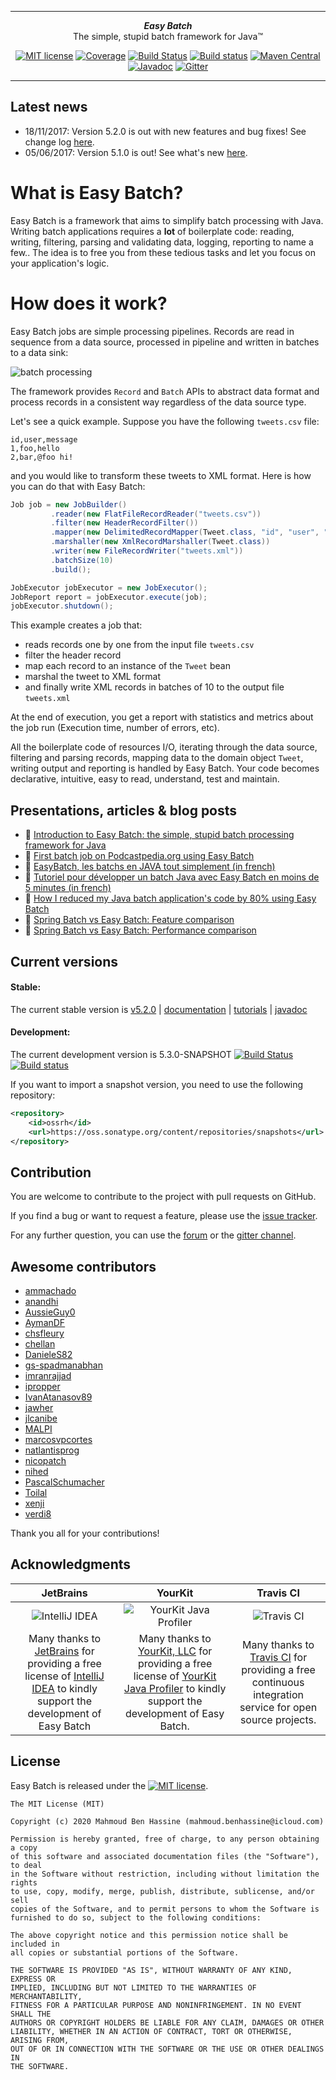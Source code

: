 ***

<div align="center">
    <b><em>Easy Batch</em></b><br>
    The simple, stupid batch framework for Java&trade;
</div>

<div align="center">

[![MIT license](http://img.shields.io/badge/license-MIT-brightgreen.svg?style=flat)](http://opensource.org/licenses/MIT)
[![Coverage](https://coveralls.io/repos/j-easy/easy-batch/badge.svg?style=flat&branch=master&service=github)](https://coveralls.io/github/j-easy/easy-batch?branch=master)
[![Build Status](https://travis-ci.org/j-easy/easy-batch.svg?branch=master)](https://travis-ci.org/j-easy/easy-batch)
[![Build status](https://ci.appveyor.com/api/projects/status/pwpfbmmew717wtgn/branch/master?svg=true)](https://ci.appveyor.com/project/benas/easy-batch/branch/master)
[![Maven Central](https://maven-badges.herokuapp.com/maven-central/org.easybatch/easybatch-core/badge.svg?style=flat)](http://search.maven.org/#artifactdetails|org.easybatch|easybatch-core|5.2.0|)
[![Javadoc](https://www.javadoc.io/badge/org.easybatch/easybatch-core.svg)](http://www.javadoc.io/doc/org.easybatch/easybatch-core)
[![Gitter](https://badges.gitter.im/Join%20Chat.svg)](https://gitter.im/j-easy/easy-batch)

</div>

***

## Latest news

* 18/11/2017: Version 5.2.0 is out with new features and bug fixes! See change log [here](https://github.com/j-easy/easy-batch/releases).
* 05/06/2017: Version 5.1.0 is out! See what's new [here](https://github.com/j-easy/easy-batch/releases).

# What is Easy Batch?

Easy Batch is a framework that aims to simplify batch processing with Java.
Writing batch applications requires a **lot** of boilerplate code: reading, writing, filtering, parsing and validating data, logging, reporting to name a few..
The idea is to free you from these tedious tasks and let you focus on your application's logic.

# How does it work?

Easy Batch jobs are simple processing pipelines. Records are read in sequence from a data source, processed in pipeline and written in batches to a data sink:

![batch processing](https://raw.githubusercontent.com/wiki/j-easy/easy-batch/images/batch-processing.png)

The framework provides `Record` and `Batch` APIs to abstract data format and process records in a consistent way regardless of the data source type.

Let's see a quick example. Suppose you have the following `tweets.csv` file:

```
id,user,message
1,foo,hello
2,bar,@foo hi!
```

and you would like to transform these tweets to XML format. Here is how you can do that with Easy Batch:

```java
Job job = new JobBuilder()
         .reader(new FlatFileRecordReader("tweets.csv"))
         .filter(new HeaderRecordFilter())
         .mapper(new DelimitedRecordMapper(Tweet.class, "id", "user", "message"))
         .marshaller(new XmlRecordMarshaller(Tweet.class))
         .writer(new FileRecordWriter("tweets.xml"))
         .batchSize(10)
         .build();

JobExecutor jobExecutor = new JobExecutor();
JobReport report = jobExecutor.execute(job);
jobExecutor.shutdown();
```

This example creates a job that:

* reads records one by one from the input file `tweets.csv`
* filter the header record
* map each record to an instance of the `Tweet` bean
* marshal the tweet to XML format
* and finally write XML records in batches of 10 to the output file `tweets.xml`

At the end of execution, you get a report with statistics and metrics about the job run (Execution time, number of errors, etc).

All the boilerplate code of resources I/O, iterating through the data source, filtering and parsing records, mapping data to the domain object `Tweet`, writing output and reporting
 is handled by Easy Batch. Your code becomes declarative, intuitive, easy to read, understand, test and maintain.

## Presentations, articles & blog posts

- :movie_camera: [Introduction to Easy Batch: the simple, stupid batch processing framework for Java](https://speakerdeck.com/benas/easy-batch)
- :newspaper: [First batch job on Podcastpedia.org using Easy Batch](http://www.codingpedia.org/ama/first-batch-job-on-podcastpedia-org-with-easybatch/)
- :newspaper: [EasyBatch, les batchs en JAVA tout simplement (in french)](https://blog.netapsys.fr/easybatch-les-batchs-en-java-tout-simplement/)
- :newspaper: [Tutoriel pour développer un batch Java avec Easy Batch en moins de 5 minutes (in french) ](http://benassi.developpez.com/tutoriels/java/developper-batch-easybatch-5-minutes/)
- :memo: [How I reduced my Java batch application's code by 80% using Easy Batch](http://benas.github.io/2014/01/21/how-i-reduced-my-java-app-code-by-80-using-easy-batch.html)
- :memo: [Spring Batch vs Easy Batch: Feature comparison](http://benas.github.io/2014/03/03/spring-batch-vs-easy-batch-feature-comparison.html)
- :memo: [Spring Batch vs Easy Batch: Performance comparison](http://benas.github.io/2015/02/15/spring-batch-vs-easy-batch-performance-comparison.html)

## Current versions

#### Stable:

The current stable version is [v5.2.0](http://search.maven.org/#artifactdetails|org.easybatch|easybatch-core|5.2.0|) | [documentation](https://github.com/j-easy/easy-batch/wiki) | [tutorials](https://github.com/j-easy/easy-batch/tree/master/easybatch-tutorials) | [javadoc](http://javadoc.io/doc/org.easybatch/easybatch-core/5.2.0)

#### Development:

The current development version is 5.3.0-SNAPSHOT [![Build Status](https://travis-ci.org/j-easy/easy-batch.svg?branch=master)](https://travis-ci.org/j-easy/easy-batch) [![Build status](https://ci.appveyor.com/api/projects/status/pwpfbmmew717wtgn/branch/master?svg=true)](https://ci.appveyor.com/project/benas/easy-batch/branch/master)

If you want to import a snapshot version, you need to use the following repository:

```xml
<repository>
    <id>ossrh</id>
    <url>https://oss.sonatype.org/content/repositories/snapshots</url>
</repository>
```

## Contribution

You are welcome to contribute to the project with pull requests on GitHub.

If you find a bug or want to request a feature, please use the [issue tracker](https://github.com/j-easy/easy-batch/issues).

For any further question, you can use the [forum](https://groups.google.com/d/forum/easy-batch) or the [gitter channel](https://gitter.im/j-easy/easy-batch).

## Awesome contributors

* [ammachado](https://github.com/ammachado)
* [anandhi](https://github.com/anandhi)
* [AussieGuy0](https://github.com/AussieGuy0)
* [AymanDF](https://github.com/AymanDF)
* [chsfleury](https://github.com/chsfleury)
* [chellan](https://github.com/chellan)
* [DanieleS82](https://github.com/DanieleS82)
* [gs-spadmanabhan](https://github.com/gs-spadmanabhan)
* [imranrajjad](https://github.com/imranrajjad)
* [ipropper](https://github.com/ipropper)
* [IvanAtanasov89](https://github.com/IvanAtanasov89)
* [jawher](https://github.com/jawher)
* [jlcanibe](https://github.com/jlcanibe)
* [MALPI](https://github.com/MALPI)
* [marcosvpcortes](https://github.com/marcosvpcortes)
* [natlantisprog](https://github.com/natlantisprog)
* [nicopatch](https://github.com/nicopatch)
* [nihed](https://github.com/nihed)
* [PascalSchumacher](https://github.com/PascalSchumacher)
* [Toilal](https://github.com/Toilal)
* [xenji](https://github.com/xenji)
* [verdi8](https://github.com/verdi8)

Thank you all for your contributions!

## Acknowledgments

|JetBrains|YourKit|Travis CI|
|:-:|:-:|:-:|
|![IntelliJ IDEA](https://raw.githubusercontent.com/wiki/j-easy/easy-batch/images/logo/intellijidea-logo.png)|![YourKit Java Profiler](https://www.yourkit.com/images/yklogo.png)|![Travis CI](https://travis-ci.com/images/logos/TravisCI-Full-Color.png)|
|Many thanks to [JetBrains](https://www.jetbrains.com/) for providing a free license of [IntelliJ IDEA](https://www.jetbrains.com/idea/) to kindly support the development of Easy Batch|Many thanks to [YourKit, LLC](https://www.yourkit.com/) for providing a free license of [YourKit Java Profiler](https://www.yourkit.com/java/profiler/index.jsp) to kindly support the development of Easy Batch.|Many thanks to [Travis CI](https://travis-ci.org) for providing a free continuous integration service for open source projects.|

## License

Easy Batch is released under the [![MIT license](http://img.shields.io/badge/license-MIT-brightgreen.svg?style=flat)](http://opensource.org/licenses/MIT).

```
The MIT License (MIT)

Copyright (c) 2020 Mahmoud Ben Hassine (mahmoud.benhassine@icloud.com)

Permission is hereby granted, free of charge, to any person obtaining a copy
of this software and associated documentation files (the "Software"), to deal
in the Software without restriction, including without limitation the rights
to use, copy, modify, merge, publish, distribute, sublicense, and/or sell
copies of the Software, and to permit persons to whom the Software is
furnished to do so, subject to the following conditions:

The above copyright notice and this permission notice shall be included in
all copies or substantial portions of the Software.

THE SOFTWARE IS PROVIDED "AS IS", WITHOUT WARRANTY OF ANY KIND, EXPRESS OR
IMPLIED, INCLUDING BUT NOT LIMITED TO THE WARRANTIES OF MERCHANTABILITY,
FITNESS FOR A PARTICULAR PURPOSE AND NONINFRINGEMENT. IN NO EVENT SHALL THE
AUTHORS OR COPYRIGHT HOLDERS BE LIABLE FOR ANY CLAIM, DAMAGES OR OTHER
LIABILITY, WHETHER IN AN ACTION OF CONTRACT, TORT OR OTHERWISE, ARISING FROM,
OUT OF OR IN CONNECTION WITH THE SOFTWARE OR THE USE OR OTHER DEALINGS IN
THE SOFTWARE.
```
